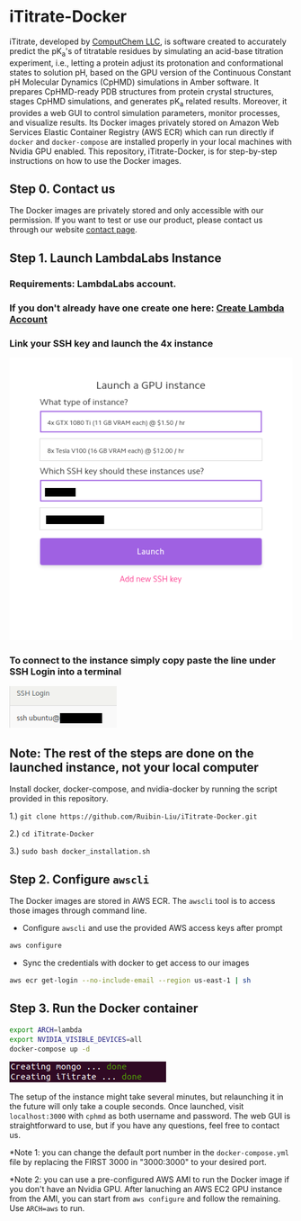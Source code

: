 # iTitrate-Docker

iTitrate, developed by [ComputChem LLC](https://www.computchem.com/), is software created to accurately predict the pK<sub>a</sub>'s of titratable residues by simulating an acid-base titration experiment, i.e., letting a protein adjust its protonation and conformational states to solution pH, based on the GPU version of the Continuous Constant pH Molecular Dynamics (CpHMD) simulations in Amber software. It prepares CpHMD-ready PDB structures from protein crystal structures, stages CpHMD simulations, and generates pK<sub>a</sub> related results. Moreover, it provides a web GUI to control simulation parameters, monitor processes, and visualize results. Its Docker images privately stored on Amazon Web Services Elastic Container Registry (AWS ECR) which can run directly if `docker` and `docker-compose` are installed properly in your local machines with Nvidia GPU enabled. This repository, iTitrate-Docker, is for step-by-step instructions on how to use the Docker images.

## Step 0. Contact us

The Docker images are privately stored and only accessible with our permission. If you want to test or use our product, please contact us through our website [contact page](https://www.computchem.com/contact).

## Step 1. Launch LambdaLabs Instance

### Requirements: LambdaLabs account. 
### If you don't already have one create one here: [Create Lambda Account](https://lambdalabs.com/cloud/entrance)

### Link your SSH key and launch the 4x instance
![Launch Instance](/README_IMAGES/Launch_Instance.png)

### To connect to the instance simply copy paste the line under SSH Login into a terminal
![SSH](/README_IMAGES/SSH.png)

## Note: The rest of the steps are done on the launched instance, not your local computer



  Install docker, docker-compose, and nvidia-docker by running the script provided in this repository. 
  
  1.) ```git clone https://github.com/Ruibin-Liu/iTitrate-Docker.git ```

  2.) ```cd iTitrate-Docker```
  
  3.) ```sudo bash docker_installation.sh```

## Step 2. Configure `awscli`

The Docker images are stored in AWS ECR. The `awscli` tool is to access those images through command line. 

- Configure `awscli` and use the provided AWS access keys after prompt

```bash
aws configure
```

- Sync the credentials with docker to get access to our images

```bash
aws ecr get-login --no-include-email --region us-east-1 | sh
```

## Step 3. Run the Docker container

```bash
export ARCH=lambda
export NVIDIA_VISIBLE_DEVICES=all
docker-compose up -d
```
![SSH](/README_IMAGES/done.png)


The setup of the instance might take several minutes, but relaunching it in the future will only take a couple seconds. Once launched, visit `localhost:3000` with `cphmd` as both username and password. The web GUI is straightforward to use, but if you have any questions, feel free to contact us.  

*Note 1: you can change the default port number in the `docker-compose.yml` file by replacing the FIRST 3000 in "3000:3000" to your desired port.

*Note 2: you can use a pre-configured AWS AMI to run the Docker image if you don't have an Nvidia GPU. After lanuching an AWS EC2 GPU instance from the AMI, you can start from `aws configure` and follow the remaining. Use `ARCH=aws` to run.
